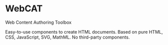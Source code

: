 # WebCAT
Web Content Authoring Toolbox

Easy-to-use components to create HTML documents. Based on pure HTML, CSS, JavaScript, SVG, MathML. No third-party components.

